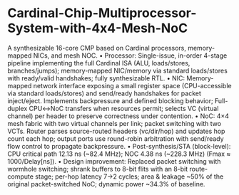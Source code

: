# Cardinal-Chip-Multiprocessor-System-with-4x4-Mesh-NoC
A synthesizable 16-core CMP based on Cardinal processors, memory-mapped NICs, and mesh NOC.
•	Processor: Single-issue, in-order 4-stage pipeline implementing the full Cardinal ISA (ALU, loads/stores, branches/jumps); memory-mapped NIC/memory via standard loads/stores with ready/valid handshakes; fully synthesizable RTL.
•	NIC: Memory-mapped network interface exposing a small register space (CPU-accessible via standard loads/stores) and send/ready handshakes for packet inject/eject. Implements backpressure and defined blocking behavior; Full-duplex CPU↔NoC transfers when resources permit; selects VC (virtual channel) per header to preserve correctness under contention.
•	NoC: 4×4 mesh fabric with two virtual channels per link; packet switching with two VCTs. Router parses source-routed headers (vc/dir/hop) and updates hop count each hop; output ports use round-robin arbitration with send/ready flow control to propagate backpressure.
•	Post-synthesis/STA (block-level): CPU critical path 12.13 ns (~82.4 MHz); NOC 4.38 ns (~228.3 MHz) (Fmax ≈ 1000/Delay[ns]).
•	Design improvement: Replaced packet switching with wormhole switching; shrank buffers to 8-bit flits with an 8-bit route-compute stage; per-hop latency 7→2 cycles; area & leakage ~50% of the original packet-switched NoC; dynamic power ~34.3% of baseline.
